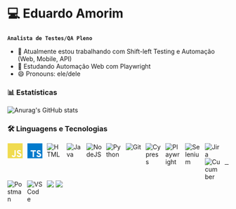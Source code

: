 # 💻 Eduardo Amorim

**`Analista de Testes/QA Pleno`**

- 🔭 Atualmente estou trabalhando com Shift-left Testing e Automação (Web, Mobile, API)
- 🌱 Estudando Automação Web com Playwright  
- 😄 Pronouns: ele/dele

### 📊 Estatísticas

![Anurag's GitHub stats](https://github-readme-stats.vercel.app/api?username=eduardoamorimqa&show_icons=true&theme=highcontrast&include_all_commits=true&locale=pt-br) 

### 🛠 Linguagens e Tecnologias

<img
   align="left"
   alt="JavaScript"
   title="JavaScript"
   width="35px"
   style="padding-right: 10px;"
   src="https://raw.githubusercontent.com/devicons/devicon/master/icons/javascript/javascript-plain.svg"
/>
<img
   align="left"
   alt="TypeScript"
   title="TypeScript"
   width="35px"
   style="padding-right: 10px;"
   src="https://raw.githubusercontent.com/devicons/devicon/master/icons/typescript/typescript-plain.svg"
/>
<img
   align="left"
   alt="HTML"
   title="HTML"
   width="35px"
   style="padding-right: 10px;"
   src="https://cdn.jsdelivr.net/gh/devicons/devicon@latest/icons/html5/html5-original.svg"
/>
<img
   align="left"
   alt="Java"
   title="Java"
   width="35px"
   style="padding-right: 10px;"
   src="https://cdn.jsdelivr.net/gh/devicons/devicon@latest/icons/java/java-original.svg"
/>
<img
   align="left"
   alt="NodeJS"
   title="NodeJS"
   width="35px"
   style="padding-right: 10px;"
   src="https://cdn.jsdelivr.net/gh/devicons/devicon@latest/icons/nodejs/nodejs-original.svg"
/>
<img
   align="left"
   alt="Python"
   title="Python"
   width="35px"
   style="padding-right: 10px;"
   src="https://cdn.jsdelivr.net/gh/devicons/devicon@latest/icons/python/python-original.svg"
/>
<img
   align="left"
   alt="Git"
   title="Git"
   width="35px"
   style="padding-right: 10px;"
   src="https://cdn.jsdelivr.net/gh/devicons/devicon@latest/icons/git/git-original.svg"
/>
<img
   align="left"
   alt="Cypress"
   title="Cypress"
   width="35px"
   style="padding-right: 10px;"
   src="https://cdn.jsdelivr.net/gh/devicons/devicon@latest/icons/cypressio/cypressio-original.svg"
/>
<img
   align="left"
   alt="Playwright"
   title="Playwright"
   width="35px"
   style="padding-right: 10px;"
   src="https://cdn.jsdelivr.net/gh/devicons/devicon@latest/icons/playwright/playwright-original.svg"
/>
<img
   align="left"
   alt="Selenium"
   title="Selenium"
   width="35px"
   style="padding-right: 10px;"
   src="https://cdn.jsdelivr.net/gh/devicons/devicon@latest/icons/selenium/selenium-original.svg"
/>
<img
   align="left"
   alt="Jira"
   title="Jira"
   width="35px"
   style="padding-right: 10px;"
   src="https://cdn.jsdelivr.net/gh/devicons/devicon@latest/icons/jira/jira-original.svg"
/>
<img
   align="left"
   alt="Cucumber"
   title="Cucumber"
   width="35px"
   style="padding-right: 10px;"
   src="https://cdn.jsdelivr.net/gh/devicons/devicon@latest/icons/cucumber/cucumber-plain.svg"
/>
<img
   align="left"
   alt="Postman"
   title="Postman"
   width="35px"
   style="padding-right: 10px;"
   src="https://cdn.jsdelivr.net/gh/devicons/devicon@latest/icons/postman/postman-original.svg"
/>
<img
   align="left"
   alt="VSCode"
   title="VSCode"
   width="35px"
   style="padding-right: 10px;"
   src="https://cdn.jsdelivr.net/gh/devicons/devicon@latest/icons/vscode/vscode-original.svg"
/>

<br>
<br>

---

<div> 
  <a href = "mailto:eduardorodriguesamorim@gmail.com"><img src="https://img.shields.io/badge/Gmail-D14836?style=for-the-badge&logo=gmail&logoColor=white" target="_blank"></a>
  <a href="https://www.linkedin.com/in/eduardoamorim-ti/" target="_blank"><img src="https://img.shields.io/badge/-LinkedIn-%230077B5?style=for-the-badge&logo=linkedin&logoColor=white" target="_blank"></a> 




